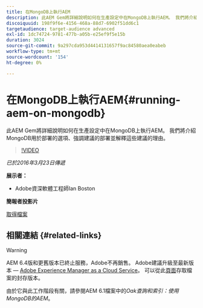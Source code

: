 ```yaml
---
title: 在MongoDB上執行AEM
description: 此AEM Gem將詳細說明如何在生產設定中在MongoDB上執行AEM。 我們將介紹MongoDB用於部署的選項、強調建議的部署並解釋這些建議的理由。
discoiquuid: 198f9f6e-4156-468a-88d7-6902f51dd6c1
targetaudience: target-audience advanced
exl-id: 1dc74724-9781-477b-a05b-e25ef9f5e15b
duration: 3024
source-git-commit: 9a297cda953d4414131657f9ac84580aea0eabeb
workflow-type: tm+mt
source-wordcount: '154'
ht-degree: 0%

---
```


# 在MongoDB上執行AEM{#running-aem-on-mongodb}

此AEM Gem將詳細說明如何在生產設定中在MongoDB上執行AEM。 我們將介紹MongoDB用於部署的選項、強調建議的部署並解釋這些建議的理由。

>[!VIDEO](https://video.tv.adobe.com/v/19304/?quality=9)

*已於2016年3月23日傳遞*

**展示者：**

* Adobe資深軟體工程師Ian Boston

**簡報者投影片**

[取得檔案](assets/aem-gems-032316-onmongodb.pdf)

## 相關連結 {#related-links}

>[!WARNING]
>
>AEM 6.4版和更舊版本已終止服務，Adobe不再銷售。  Adobe建議升級至最新版本 — [Adobe Experience Manager as a Cloud Service](https://experienceleague.adobe.com/docs/experience-manager-cloud-service.html)。  可以從此[頁面](https://experienceleague.adobe.com/docs/experience-manager-release-information/aem-release-updates/previous-updates/aem-previous-versions.html)存取檔案的封存版本。
>
>由於它與此工作階段有關，請參閱AEM 6.1檔案中的&#x200B;*Oak查詢和索引：使用MongoDB的AEM*。

<!--
[Get back to the Overview](https://helpx.adobe.com/experience-manager/kt/eseminars/gems/aem-index.html)
-->
